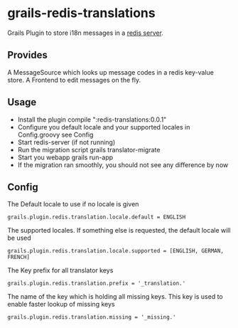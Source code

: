 grails-redis-translations
=========================

Grails Plugin to store i18n messages in a [redis server](http://redis.io/).


Provides
------------------------
A MessageSource which looks up message codes in a redis key-value store.
A Frontend to edit messages on the fly.

Usage
------------------------
- Install the plugin
	compile ":redis-translations:0.0.1"
- Configure you default locale and your supported locales in Config.groovy see Config
- Start redis-server (if not running)
- Run the migration script
	grails translator-migrate
- Start you webapp
	grails run-app
- If the migration ran smoothly, you should not see any difference by now


Config
------------------------
The Default locale to use if no locale is given

	grails.plugin.redis.translation.locale.default = ENGLISH

The supported locales. If something else is requested, the default locale will be used

	grails.plugin.redis.translation.locale.supported = [ENGLISH, GERMAN, FRENCH]

The Key prefix for all translator keys

	grails.plugin.redis.translation.prefix = '_translation.'

The name of the key which is holding all missing keys. This key is used to enable faster lookup of missing keys

	grails.plugin.redis.translation.missing = '_missing.'